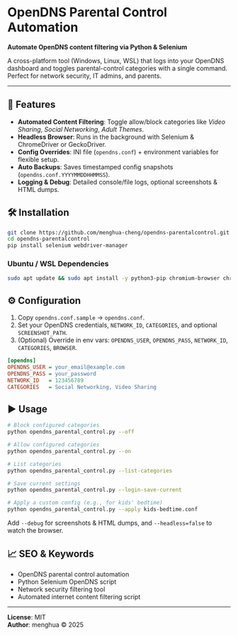 # OpenDNS Parental Control Automation

**Automate OpenDNS content filtering via Python & Selenium**

A cross-platform tool (Windows, Linux, WSL) that logs into your OpenDNS dashboard and toggles parental-control categories with a single command. Perfect for network security, IT admins, and parents.

---

## 🚀 Features

- **Automated Content Filtering**: Toggle allow/block categories like *Video Sharing*, *Social Networking*, *Adult Themes*.
- **Headless Browser**: Runs in the background with Selenium & ChromeDriver or GeckoDriver.
- **Config Overrides**: INI file (`opendns.conf`) + environment variables for flexible setup.
- **Auto Backups**: Saves timestamped config snapshots (`opendns.conf.YYYYMMDDHHMMSS`).
- **Logging & Debug**: Detailed console/file logs, optional screenshots & HTML dumps.

## 🛠️ Installation

```bash
git clone https://github.com/menghua-cheng/opendns-parentalcontrol.git
cd opendns-parentalcontrol
pip install selenium webdriver-manager
```

### Ubuntu / WSL Dependencies
```bash
sudo apt update && sudo apt install -y python3-pip chromium-browser chromium-chromedriver firefox geckodriver
```

## ⚙️ Configuration

1. Copy `opendns.conf.sample` → `opendns.conf`.
2. Set your OpenDNS credentials, `NETWORK_ID`, `CATEGORIES`, and optional `SCREENSHOT_PATH`.
3. (Optional) Override in env vars: `OPENDNS_USER`, `OPENDNS_PASS`, `NETWORK_ID`, `CATEGORIES`, `BROWSER`.

```ini
[opendns]
OPENDNS_USER = your_email@example.com
OPENDNS_PASS = your_password
NETWORK_ID   = 123456789
CATEGORIES   = Social Networking, Video Sharing
```

## ▶️ Usage

```bash
# Block configured categories
python opendns_parental_control.py --off

# Allow configured categories
python opendns_parental_control.py --on

# List categories
python opendns_parental_control.py --list-categories

# Save current settings
python opendns_parental_control.py --login-save-current

# Apply a custom config (e.g., for kids' bedtime)
python opendns_parental_control.py --apply kids-bedtime.conf
```

Add `--debug` for screenshots & HTML dumps, and `--headless=false` to watch the browser.

## 📈 SEO & Keywords
- OpenDNS parental control automation
- Python Selenium OpenDNS script
- Network security filtering tool
- Automated internet content filtering script

---

**License**: MIT  
**Author**: menghua © 2025
